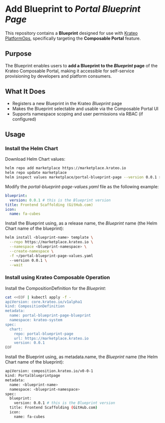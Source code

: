 # Add Blueprint to *Portal Blueprint Page*

This repository contains a **Blueprint** designed for use with [Krateo PlatformOps](https://krateo.io), specifically targeting the **Composable Portal** feature.

## Purpose

The Blueprint enables users to **add a Blueprint to the *Blueprint* page** of the Krateo Composable Portal, making it accessible for self-service provisioning by developers and platform consumers.

## What It Does

- Registers a new Blueprint in the Krateo *Blueprint* page
- Makes the Blueprint selectable and usable via the Composable Portal UI
- Supports namespace scoping and user permissions via RBAC (if configured)

## Usage

### Install the Helm Chart

Download Helm Chart values:

```sh
helm repo add marketplace https://marketplace.krateo.io
helm repo update marketplace
helm inspect values marketplace/portal-blueprint-page --version 0.0.1 > ~/portal-blueprint-page-values.yaml
```

Modify the *portal-blueprint-page-values.yaml* file as the following example:

```yaml
blueprint:
  version: 0.0.1 # this is the Blueprint version
title: Frontend Scaffolding (GitHub.com)
icon:
  name: fa-cubes
```

Install the Blueprint using, as a release name, the *Blueprint* name (the Helm Chart name of the blueprint):

```sh
helm install <blueprint-name> template \
  --repo https://marketplace.krateo.io \
  --namespace <blueprint-namespace> \
  --create-namespace \
  -f ~/portal-blueprint-page-values.yaml
  --version 0.0.1 \
  --wait
```

### Install using Krateo Composable Operation

Install the CompositionDefinition for the *Blueprint*:

```sh
cat <<EOF | kubectl apply -f -
apiVersion: core.krateo.io/v1alpha1
kind: CompositionDefinition
metadata:
  name: portal-blueprint-page-blueprint
  namespace: krateo-system
spec:
  chart:
    repo: portal-blueprint-page
    url: https://marketplace.krateo.io
    version: 0.0.1
EOF
```

Install the Blueprint using, as metadata.name, the *Blueprint* name (the Helm Chart name of the blueprint):

```sh
apiVersion: composition.krateo.io/v0-0-1
kind: Portalblueprintpage
metadata:
  name: <blueprint-name>
  namespace: <blueprint-namespace> 
spec:
  blueprint:
    version: 0.0.1 # this is the Blueprint version
  title: Frontend Scaffolding (GitHub.com)
  icon:
    name: fa-cubes
```